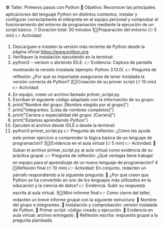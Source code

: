 🛠 Taller: Primeros pasos con Python
🎯 Objetivo: Reconocer las principales aplicaciones del lenguaje Python en distintos contextos, instalar y configurar correctamente el intérprete en el equipo personal y comprobar el funcionamiento del entorno de programación mediante la ejecución de un script básico.
⏱ Duración total: 30 minutos
1⏱⃣ Preparación del entorno (⏱ 5 min)
👉 Actividad:
1. Descarguen e instalen la versión más reciente de Python desde la página oficial https://www.python.org.
2. Verifiquen la instalación ejecutando en la terminal:
3. python3 --version
o abriendo IDLE.
👉 Evidencia: Captura de pantalla mostrando la versión instalada (ejemplo: Python 3.13.0).
👉 Pregunta de reflexión: ¿Por qué es importante asegurarse de tener instalada la versión correcta de Python?
2⏱⃣ Creación de su primer script (⏱ 10 min)
👉 Actividad:
1. En equipo, creen un archivo llamado primer_script.py.
2. Escriban el siguiente código adaptado con la información de su grupo:
3. print("Nombre del grupo: [Nombre elegido por el grupo]")
4. print("Integrantes: [Lista de nombres completos]")
5. print("Carrera o especialidad del grupo: [Carrera]")
6. print("Estamos aprendiendo Python")
7. Ejecuten el archivo desde IDLE o desde la terminal:
8. python3 primer_script.py
👉 Pregunta de reflexión: ¿Cómo les ayuda este primer ejercicio a comprender la lógica básica de un lenguaje de programación?
3⏱⃣ Evidencia en el aula virtual (⏱ 5 min)
👉 Actividad:
 Suban el archivo primer_script.py al aula virtual como evidencia de su práctica grupal.
👉 Pregunta de reflexión: ¿Qué ventajas tiene trabajar en equipo para el aprendizaje de un nuevo lenguaje de programación?
4⏱⃣ Reflexión final (⏱ 10 min)
👉 Actividad: En conjunto, redacten un párrafo respondiendo a la siguiente pregunta:
 ¿Por qué creen que Python se ha convertido en uno de los lenguajes más utilizados en la educación y la ciencia de datos?
👉 Evidencia: Subir su respuesta escrita al aula virtual.
5⏱⃣ Mini-informe final
👉 Como cierre del taller, redacten un breve informe grupal con la siguiente estructura:
 Nombre del grupo e integrantes.
 Instalación y comprobación: versión instalada de Python.
 Primer script: código creado y ejecución.
 Evidencia en aula virtual: archivo entregado.
 Reflexión escrita: respuesta grupal a la pregunta planteada.